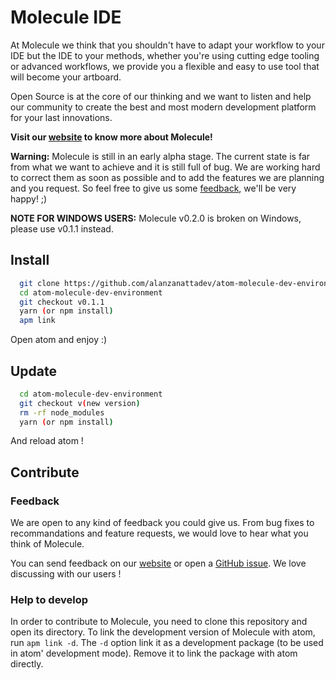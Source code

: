# Molecule IDE

At Molecule we think that you shouldn't have to adapt your workflow to your IDE but
the IDE to your methods, whether you're using cutting edge tooling or advanced
workflows, we provide you a flexible and easy to use tool that will become your
artboard.

Open Source is at the core of our thinking and we want to listen and help our
community to create the best and most modern development platform for your last
innovations.

**Visit our [website](http://www.molecule.sh) to know more about Molecule!**

**Warning:** Molecule is still in an early alpha stage. The current state is far from
what we want to achieve and it is still full of bug. We are working hard to correct
them as soon as possible and to add the features we are planning and you request.
So feel free to give us some [feedback](#feedback), we'll be very happy! ;)

**NOTE FOR WINDOWS USERS:** Molecule v0.2.0 is broken on Windows, please use v0.1.1 instead.

## Install

```bash
  git clone https://github.com/alanzanattadev/atom-molecule-dev-environment.git
  cd atom-molecule-dev-environment
  git checkout v0.1.1
  yarn (or npm install)
  apm link
```

Open atom and enjoy :)

## Update

```bash
  cd atom-molecule-dev-environment
  git checkout v(new version)
  rm -rf node_modules
  yarn (or npm install)
```

And reload atom !

## Contribute

### Feedback

We are open to any kind of feedback you could give us. From bug fixes to recommandations
and feature requests, we would love to hear what you think of Molecule.

You can send feedback on our [website](https://www.molecule.sh) or open a
[GitHub issue](https://github.com/alanzanattadev/molecule-landing/issues).
We love discussing with our users !

### Help to develop

In order to contribute to Molecule, you need to clone this repository and open
its directory. To link the development version of Molecule with atom,
run `apm link -d`. The `-d` option link it as a development package
(to be used in atom' development mode). Remove it to link the package with atom
directly.
